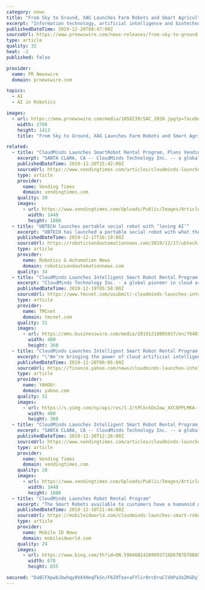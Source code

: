 ```yaml
---
category: news
title: "From Sky to Ground, XAG Launches Farm Robots and Smart Agriculture Management System"
excerpt: "Information technology, artificial intelligence and biotechnology are three fundamental variables that enormously ... XAUV™ R80 is an autonomous, multifunctional farm robot which allows third-party payloads and adapts to both plain fields and sloped terrains. While inheriting XAG's technical advantages in centimetre-level RTK navigation ..."
publishedDateTime: 2019-12-20T08:47:00Z
sourceUrl: https://www.prnewswire.com/news-releases/from-sky-to-ground-xag-launches-farm-robots-and-smart-agriculture-management-system-300978208.html
type: article
quality: 32
heat: -1
published: false

provider:
  name: PR Newswire
  domain: prnewswire.com

topics:
  - AI
  - AI in Robotics

images:
  - url: https://mma.prnewswire.com/media/1058239/SAC_2020.jpg?p=facebook
    width: 2700
    height: 1413
    title: "From Sky to Ground, XAG Launches Farm Robots and Smart Agriculture Management System"

related:
  - title: "CloudMinds Launches SmartRobot Rental Program, Plans Vending Robot"
    excerpt: "SANTA CLARA, CA -- CloudMinds Technology Inc. -- a global pioneer in cloud artificial intelligence architecture that makes robots and businesses smarter -- has launched a Smart Robot rental program that provides consumers and businesses easy access to intelligent cloud service robots. The Santa Clara, CA-based company also developed and markets ..."
    publishedDateTime: 2019-12-20T15:42:00Z
    sourceUrl: https://www.vendingtimes.com/articles/cloudminds-launches-smartrobot-rental-program-plan-13266
    type: article
    provider:
      name: Vending Times
      domain: vendingtimes.com
    quality: 39
    images:
      - url: https://www.vendingtimes.com/Uploads/Public/Images/Articles/201912/12202019-CloudMinds%20Launches%20Intelligent%20Smart%20Robot%20Rental%20Program.jpg
        width: 1440
        height: 1080
  - title: "UBTECH launches portable social robot with ‘loving AI’"
    excerpt: "UBTECH has launched a portable social robot with what the company describes as “loving” artificial intelligence. AlphaMini, a portable humanoid robot, which is is said to be able to chat, read, sing and dance, made its debut today in South Korea. Built by UBTECH robotics, a manufacturer of intelligent humanoid robotics and AI technologies ..."
    publishedDateTime: 2019-12-17T16:10:00Z
    sourceUrl: https://roboticsandautomationnews.com/2019/12/17/ubtech-launches-portable-social-robot-with-loving-ai/27604/
    type: article
    provider:
      name: Robotics & Automation News
      domain: roboticsandautomationnews.com
    quality: 34
  - title: "CloudMinds Launches Intelligent Smart Robot Rental Program for Consumers and Businesses"
    excerpt: "CloudMinds Technology Inc. - a global pioneer in cloud artificial intelligence architecture that makes robots and businesses smarter for the benefit of all humanity - has launched an innovative Smart Robot rental program that provides consumers and businesses easy access to intelligent cloud service robots. From natural language processing (NLP ..."
    publishedDateTime: 2019-12-19T05:58:00Z
    sourceUrl: https://www.tmcnet.com/usubmit/-cloudminds-launches-intelligent-smart-robot-rental-program-consumers-/2019/12/19/9072229.htm
    type: article
    provider:
      name: TMCnet
      domain: tmcnet.com
    quality: 31
    images:
      - url: https://mms.businesswire.com/media/20191218005837/en/764018/4/CloudMinds_Smart_Robot_Rental_Program_Cloud_Pepper_and_XR-1.jpg
        width: 480
        height: 360
  - title: "CloudMinds Launches Intelligent Smart Robot Rental Program for Consumers and Businesses"
    excerpt: "\"We’re bringing the power of cloud artificial intelligence-powered robots, which learn with human input, closer to society. This further strengthens our foundation in providing an even wider range of intelligent compliant service robots from CloudMinds – from wheeled to two-legged form factors. Ultimately, we’re elevating what is now the ..."
    publishedDateTime: 2019-12-20T00:05:00Z
    sourceUrl: https://finance.yahoo.com/news/cloudminds-launches-intelligent-smart-robot-053300518.html
    type: article
    provider:
      name: YAHOO!
      domain: yahoo.com
    quality: 31
    images:
      - url: https://s.yimg.com/ny/api/res/1.2/tPCkckDx2aw_XXC6PPLMKA--~A/YXBwaWQ9aGlnaGxhbmRlcjtzbT0xO3c9ODAw/https://media.zenfs.com/en/business-wire.com/65469c11fd4663fb8b636f1602a851d0
        width: 480
        height: 360
  - title: "CloudMinds Launches Intelligent Smart Robot Rental Program, With Vending Robot On The Horizon"
    excerpt: "SANTA CLARA, CA -- CloudMinds Technology Inc. -- a global pioneer in cloud artificial intelligence architecture that makes robots and businesses smarter -- has launched a Smart Robot rental program that provides consumers and businesses easy access to intelligent cloud service robots. The Santa Clara, CA-based company also developed and markets ..."
    publishedDateTime: 2019-12-20T12:26:00Z
    sourceUrl: https://www.vendingtimes.com/articles/cloudminds-launches-intelligent-smart-robot-rental-13266
    type: article
    provider:
      name: Vending Times
      domain: vendingtimes.com
    quality: 28
    images:
      - url: https://www.vendingtimes.com/Uploads/Public/Images/Articles/201912/12202019-CloudMinds%20Launches%20Intelligent%20Smart%20Robot%20Rental%20Program.jpg
        width: 1440
        height: 1080
  - title: "CloudMinds Launches Robot Rental Program"
    excerpt: "The Smart Robots available to customers have a humanoid design and natural language processing (NLP) capabilities that will facilitate conversations and other interactions in multiple languages. The service seems to be geared primarily towards enterprise customers that may want to use the robot to create unique experiences for guests at ..."
    publishedDateTime: 2019-12-19T21:44:00Z
    sourceUrl: https://mobileidworld.com/cloudminds-launches-smart-robot-rental-program-121908/
    type: article
    provider:
      name: Mobile ID News
      domain: mobileidworld.com
    quality: 24
    images:
      - url: https://www.bing.com/th?id=ON.59046B142A9993716D67B7D7DBA51F63
        width: 678
        height: 655

secured: "DaBlFXpwbJbwhqy0VXXHeqTkSn/F6ZOToa+aFYlir0rcOruClVbPa3oZKGDy7EvlVyIWub3TxUiLEIujiFStNgVx2QuP8Vt9sS0ynUUxqLPa6HTWub1z3EhECWNaPg+t93nVKzlru/y4AEPwiaK+jxR6lwPlFbc/5Rd5G4w/al1pPMlKTWe2GOlEWXgf6U897wsMefkKRVSGO7l3GTu62VMLCJQ4KItuBUf9QXq0HQ04RZ6mKfKtONkhBbdMk+0ILyHHHg+ws0kc0VhU1Yyuow==;VFcxwgNnE5OFZtqKp7uu3g=="
---
```


